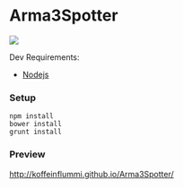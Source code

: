 Arma3Spotter
============

![](http://img.shields.io/travis/joyent/node.svg)

Dev Requirements:
* [Nodejs](http://nodejs.org/)

### Setup

```shell
npm install
bower install
grunt install
```

### Preview

http://koffeinflummi.github.io/Arma3Spotter/
